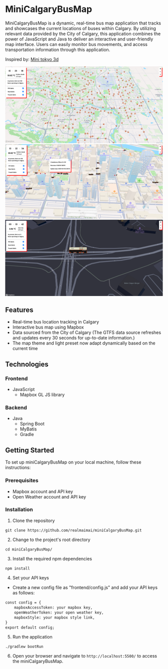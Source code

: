 # MiniCalgaryBusMap

MiniCalgaryBusMap is a dynamic, real-time bus map application that tracks and showcases the current locations of buses within Calgary. By utilizing relevant data provided by the City of Calgary, this application combines the power of JavaScript and Java to deliver an interactive and user-friendly map interface. Users can easily monitor bus movements, and access transportation information through this application.

Inspired by: [Mini tokyo 3d](http://minitokyo3d.com "really really cool realtime map for metro in tokyo!!")

![miniCalgaryBusMap Demo overview](frontend/img/overview-sc.png)
![miniCalgaryBusMap Demo at day](frontend/img/daytime-sc.png)
![miniCalgaryBusMap Demo at night](frontend/img/nighttime-sc.png)

## Features
- Real-time bus location tracking in Calgary
- Interactive bus map using Mapbox
- Data sourced from the City of Calgary (The GTFS data source refreshes and updates every 30 seconds for up-to-date information.)
- The map theme and light preset now adapt dynamically based on the current time

## Technologies
### Frontend
- JavaScript
  - Mapbox GL JS library

### Backend
- Java
  - Spring Boot
  - MyBatis
  - Gradle

## Getting Started
To set up miniCalgaryBusMap on your local machine, follow these instructions:

### Prerequisites
- Mapbox account and API key
- Open Weather account and API key

### Installation
1. Clone the repository

```
git clone https://github.com/realmaimai/miniCalgaryBusMap.git
```


2. Change to the project's root directory

```
cd miniCalgaryBusMap/
```


3. Install the required npm dependencies

```
npm install
```


4. Set your API keys
- Create a new config file as "frontend/config.js" and add your API keys as follows:

```
const config = {
    mapboxAccessToken: your mapbox key,
    openWeatherToken: your open weather key,
    mapboxStyle: your mapbox style link,
}
export default config;
```


5. Run the application

```
./gradlew bootRun
```


6. Open your browser and navigate to `http://localhost:5500/` to access the miniCalgaryBusMap.
